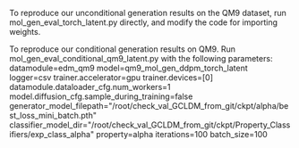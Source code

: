 
To reproduce our unconditional generation results on the QM9 dataset, run mol_gen_eval_torch_latent.py directly, and modify the code for importing weights.

To reproduce our conditional generation results on QM9. Run mol_gen_eval_conditional_qm9_latent.py with the following parameters:
datamodule=edm_qm9
model=qm9_mol_gen_ddpm_torch_latent
logger=csv
trainer.accelerator=gpu
trainer.devices=[0]
datamodule.dataloader_cfg.num_workers=1
model.diffusion_cfg.sample_during_training=false
generator_model_filepath="/root/check_val_GCLDM_from_git/ckpt/alpha/best_loss_mini_batch.pth"
classifier_model_dir="/root/check_val_GCLDM_from_git/ckpt/Property_Classifiers/exp_class_alpha"
property=alpha
iterations=100
batch_size=100
